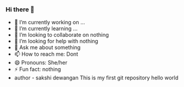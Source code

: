 ### Hi there 👋

<!--
**sakshidewangan/sakshidewangan** is a ✨ _special_ ✨ repository because its `README.md` (this file) appears on your GitHub profile.

Here are some ideas to get you started:
-->

- 🔭 I’m currently working on ...
- 🌱 I’m currently learning ...
- 👯 I’m looking to collaborate on nothing
- 🤔 I’m looking for help with  nothing
- 💬 Ask me about something
- 📫 How to reach me: Dont
- 😄 Pronouns: She/her
- ⚡ Fun fact: nothing
- author - sakshi dewangan
This is my first git repository
hello world 
